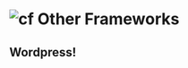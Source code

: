 ![cf](http://i.imgur.com/7v5ASc8.png) Other Frameworks
======================================================

## Wordpress!


